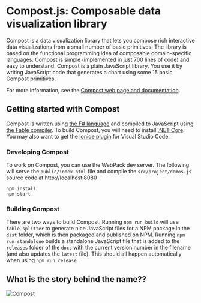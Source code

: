 # Compost.js: Composable data visualization library

Compost is a data visualization library that lets you compose rich interactive data visualizations
from a small number of basic primitives. The library is based on the functional programming idea of
composable domain-specific languages. Compost is simple (implemented in just 700 lines of code) and
easy to understand. Compost is a plain JavaScript library. You use it by writing JavaScript code
that generates a chart using some 15 basic Compost primitives.

For more information, see the [Compost web page and documentation](https://compostjs.github.io/compost).

## Getting started with Compost

Compost is written using [the F# language](https://fsharp.org) and compiled to JavaScript
using [the Fable compiler](https://fable.io). To build Compost, you will need to install
[.NET Core](https://dotnet.microsoft.com/download). You may also want to get the
[Ionide plugin](http://ionide.io/) for Visual Studio Code.

### Developing Compost
To work on Compost, you can use the WebPack dev server. The following will serve the
`public/index.html` file and compile the `src/project/demos.js` source code at
http://localhost:8080

```
npm install
npm start
```

### Building Compost
There are two ways to build Compost. Running `npm run build` will use `fable-splitter`
to generate nice JavaScript files for a NPM package in the `dist` folder, which is then
packaged and published on NPM. Running `npm run standalone` builds a standalone
JavaScript file that is added to the `releases` folder of the `docs` with the current
version number in the filename (and also updates the `latest` file).
This should all happen automatically when using `npm run release`.

## What is the story behind the name??

![Compost](https://github.com/compostjs/compost/raw/master/compost.gif)
